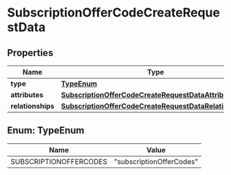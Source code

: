 

# SubscriptionOfferCodeCreateRequestData


## Properties

| Name | Type | Description | Notes |
|------------ | ------------- | ------------- | -------------|
|**type** | [**TypeEnum**](#TypeEnum) |  |  |
|**attributes** | [**SubscriptionOfferCodeCreateRequestDataAttributes**](SubscriptionOfferCodeCreateRequestDataAttributes.md) |  |  |
|**relationships** | [**SubscriptionOfferCodeCreateRequestDataRelationships**](SubscriptionOfferCodeCreateRequestDataRelationships.md) |  |  |



## Enum: TypeEnum

| Name | Value |
|---- | -----|
| SUBSCRIPTIONOFFERCODES | &quot;subscriptionOfferCodes&quot; |



